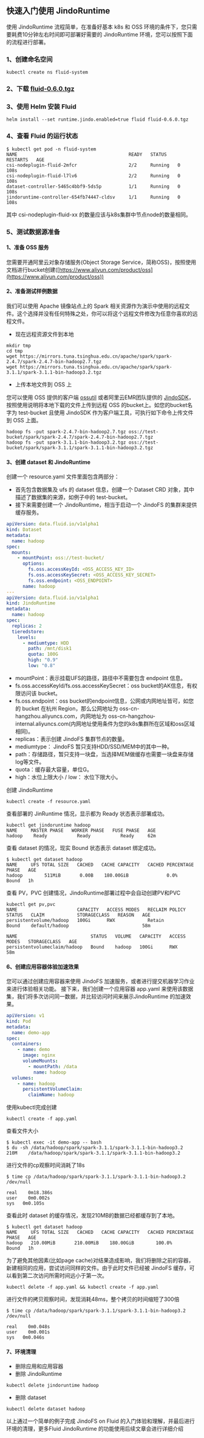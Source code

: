 ## 快速入门使用 JindoRuntime


使用 JindoRuntime 流程简单，在准备好基本 k8s 和 OSS 环境的条件下，您只需要耗费10分钟左右时间即可部署好需要的 JindoRuntime 环境，您可以按照下面的流程进行部署。


### 1、创建命名空间
```shell
kubectl create ns fluid-system
```
### 2、下载 [fluid-0.6.0.tgz](http://smartdata-binary.oss-cn-shanghai.aliyuncs.com/fluid/370/fluid-0.6.0.tgz)
### 3、使用 Helm 安装 Fluid


```shell
helm install --set runtime.jindo.enabled=true fluid fluid-0.6.0.tgz
```
### 4、查看 Fluid 的运行状态


```shell
$ kubectl get pod -n fluid-system
NAME                                         READY   STATUS    RESTARTS   AGE
csi-nodeplugin-fluid-2mfcr                   2/2     Running   0          108s
csi-nodeplugin-fluid-l7lv6                   2/2     Running   0          108s
dataset-controller-5465c4bbf9-5ds5p          1/1     Running   0          108s
jindoruntime-controller-654fb74447-cldsv     1/1     Running   0          108s
```


其中 csi-nodeplugin-fluid-xx 的数量应该与k8s集群中节点node的数量相同。
### 5、测试数据源准备


#### 1、准备 OSS 服务
您需要开通阿里云对象存储服务(Object Storage Service，简称OSS)，按照使用文档进行bucket创建([https://www.aliyun.com/product/oss](https://www.aliyun.com/product/oss))


#### 2、准备测试样例数据
我们可以使用 Apache 镜像站点上的 Spark 相关资源作为演示中使用的远程文件。这个选择并没有任何特殊之处，你可以将这个远程文件修改为任意你喜欢的远程文件。

- 现在远程资源文件到本地
```shell
mkdir tmp
cd tmp
wget https://mirrors.tuna.tsinghua.edu.cn/apache/spark/spark-2.4.7/spark-2.4.7-bin-hadoop2.7.tgz 
wget https://mirrors.tuna.tsinghua.edu.cn/apache/spark/spark-3.1.1/spark-3.1.1-bin-hadoop3.2.tgz 
```

- 上传本地文件到 OSS 上

您可以使用 OSS 提供的客户端 [ossutil](https://helpcdn.aliyun.com/document_detail/50452.html) 或者阿里云EMR团队提供的 [JindoSDK](../../outline.md)，按照使用说明将本地下载的文件上传到远程 OSS 的bucket上。如您的bucket名字为 test-bucket 且使用 JindoSDK 作为客户端工具，可执行如下命令上传文件到 OSS 上面。
```shell
hadoop fs -put spark-2.4.7-bin-hadoop2.7.tgz oss://test-bucket/spark/spark-2.4.7/spark-2.4.7-bin-hadoop2.7.tgz 
hadoop fs -put spark-3.1.1-bin-hadoop3.2.tgz oss://test-bucket/spark/spark-3.1.1/spark-3.1.1-bin-hadoop3.2.tgz
```


#### 3、创建 dataset 和 JindoRuntime


创建一个 resource.yaml 文件里面包含两部分：

- 首先包含数据集及 ufs 的 dataset 信息，创建一个 Dataset CRD 对象，其中描述了数据集的来源，如例子中的 test-bucket。
- 接下来需要创建一个 JindoRuntime，相当于启动一个 JindoFS 的集群来提供缓存服务。



```yaml
apiVersion: data.fluid.io/v1alpha1
kind: Dataset
metadata:
  name: hadoop
spec:
  mounts:
    - mountPoint: oss://test-bucket/
      options:
        fs.oss.accessKeyId: <OSS_ACCESS_KEY_ID>
        fs.oss.accessKeySecret: <OSS_ACCESS_KEY_SECRET>
        fs.oss.endpoint: <OSS_ENDPOINT> 
      name: hadoop
---
apiVersion: data.fluid.io/v1alpha1
kind: JindoRuntime
metadata:
  name: hadoop
spec:
  replicas: 2
  tieredstore:
    levels:
      - mediumtype: HDD
        path: /mnt/disk1
        quota: 100G
        high: "0.9"
        low: "0.8"
```


- mountPoint：表示挂载UFS的路径，路径中不需要包含 endpoint 信息。
- fs.oss.accessKeyId/fs.oss.accessKeySecret：oss bucket的AK信息，有权限访问该 bucket。
- fs.oss.endpoint：oss bucket的endpoint信息，公网或内网地址皆可，如您的 bucket 在杭州 Region，那么公网地址为 oss-cn-hangzhou.aliyuncs.com，内网地址为 oss-cn-hangzhou-internal.aliyuncs.com(内网地址使用条件为您的k8s集群所在区域和oss区域相同)。
- replicas：表示创建 JindoFS 集群节点的数量。
- mediumtype： JindoFS 暂只支持HDD/SSD/MEM中的其中一种。
- path：存储路径，暂只支持一块盘，当选择MEM做缓存也需要一块盘来存储log等文件。
- quota：缓存最大容量，单位G。
- high：水位上限大小 / low： 水位下限大小。



创建 JindoRuntime


```shell
kubectl create -f resource.yaml
```


查看部署的 JinRuntime 情况，显示都为 Ready 状态表示部署成功。
```shell
kubectl get jindoruntime hadoop
NAME     MASTER PHASE   WORKER PHASE   FUSE PHASE   AGE
hadoop    Ready           Ready           Ready     62m
```


查看 dataset 的情况，现实 Bound 状态表示 dataset 绑定成功。


```shell
$ kubectl get dataset hadoop
NAME     UFS TOTAL SIZE   CACHED   CACHE CAPACITY   CACHED PERCENTAGE   PHASE   AGE
hadoop        511MiB       0.00B    180.00GiB              0.0%          Bound   1h
```


查看 PV，PVC 创建情况，JindoRuntime部署过程中会自动创建PV和PVC
```shell
kubectl get pv,pvc
NAME                      CAPACITY   ACCESS MODES   RECLAIM POLICY   STATUS   CLAIM            STORAGECLASS   REASON   AGE
persistentvolume/hadoop   100Gi      RWX            Retain           Bound    default/hadoop                           58m

NAME                           STATUS   VOLUME   CAPACITY   ACCESS MODES   STORAGECLASS   AGE
persistentvolumeclaim/hadoop   Bound    hadoop   100Gi      RWX                           58m
```


#### 6、创建应用容器体验加速效果


您可以通过创建应用容器来使用 JindoFS 加速服务，或者进行提交机器学习作业来进行体验相关功能。
接下来，我们创建一个应用容器 app.yaml 来使用该数据集，我们将多次访问同一数据，并比较访问时间来展示JindoRuntime 的加速效果。


```yaml
apiVersion: v1
kind: Pod
metadata:
  name: demo-app
spec:
  containers:
    - name: demo
      image: nginx
      volumeMounts:
        - mountPath: /data
          name: hadoop
  volumes:
    - name: hadoop
      persistentVolumeClaim:
        claimName: hadoop
```


使用kubectl完成创建


```shell
kubectl create -f app.yaml
```


查看文件大小


```shell
$ kubectl exec -it demo-app -- bash
$ du -sh /data/hadoop/spark/spark-3.1.1/spark-3.1.1-bin-hadoop3.2 
210M	/data/hadoop/spark/spark-3.1.1/spark-3.1.1-bin-hadoop3.2 
```


进行文件的cp观察时间消耗了18s


```shell
$ time cp /data/hadoop/spark/spark-3.1.1/spark-3.1.1-bin-hadoop3.2 /dev/null

real	0m18.386s
user	0m0.002s
sys	  0m0.105s
```


查看此时 dataset 的缓存情况，发现210MB的数据已经都缓存到了本地。


```shell
$ kubectl get dataset hadoop
NAME     UFS TOTAL SIZE   CACHED   CACHE CAPACITY   CACHED PERCENTAGE   PHASE   AGE
hadoop   210.00MiB       210.00MiB    180.00GiB        100.0%           Bound   1h
```


为了避免其他因素(比如page cache)对结果造成影响，我们将删除之前的容器，新建相同的应用，尝试访问同样的文件。由于此时文件已经被 JindoFS 缓存，可以看到第二次访问所需时间远小于第一次。


```shell
kubectl delete -f app.yaml && kubectl create -f app.yaml
```


进行文件的拷贝观察时间，发现消耗48ms，整个拷贝的时间缩短了300倍


```shell
$ time cp /data/hadoop/spark/spark-3.1.1/spark-3.1.1-bin-hadoop3.2  /dev/null

real	0m0.048s
user	0m0.001s
sys	  0m0.046s
```


#### 7、环境清理


- 删除应用和应用容器
- 删除 JindoRuntime



```shell
kubectl delete jindoruntime hadoop
```


- 删除 dataset



```shell
kubectl delete dataset hadoop
```


以上通过一个简单的例子完成 JindoFS on Fluid 的入门体验和理解，并最后进行环境的清理，更多Fluid JindoRuntime 的功能使用后续文章会进行详细介绍
